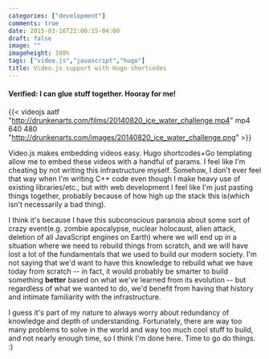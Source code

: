 ```yaml
---
categories: ["development"]
comments: true
date: 2015-03-16T22:00:15-04:00
draft: false
image: ""
imageheight: 100%
tags: ["video.js","javascript","hugo"]
title: Video.js support with Hugo shortcodes
---
```


#### Verified: I can glue stuff together. Hooray for me!

{{< videojs aatf "http://drunkenarts.com/films/20140820_ice_water_challenge.mp4" mp4 640 480 "http://drunkenarts.com/images/20140820_ice_water_challenge.png" >}}
<!--more-->
Video.js makes embedding videos easy. Hugo shortcodes+Go templating allow me to embed these videos with a handful of params. I feel like I'm cheating by not writing this infrastructure myself. Somehow, I don't ever feel that way when I'm writing C++ code even though I make heavy use of existing libraries/etc., but with web development I feel like I'm just pasting things together, probably because of how high up the stack this is(which isn't necessarily a bad thing).

I think it's because I have this subconscious paranoia about some sort of crazy event(e.g. zombie apocalypse, nuclear holocaust, alien attack, deletion of all JavaScript engines on Earth) where we will end up in a situation where we need to rebuild things from scratch, and we will have lost a lot of the fundamentals that we used to build our modern society. I'm not saying that we'd want to have this knowledge to rebuild what we have today from scratch -- in fact, it would probably be smarter to build something **better** based on what we've learned from its evolution -- but regardless of what we wanted to do, we'd benefit from having that history and intimate familiarity with the infrastructure.

I guess it's part of my nature to always worry about redundancy of knowledge and depth of understanding. Fortunately, there are way too many problems to solve in the world and way too much cool stuff to build, and not nearly enough time, so I think I'm done here. Time to go do things. :)